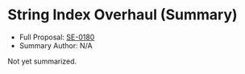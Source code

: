 # String Index Overhaul (Summary)

* Full Proposal: [SE-0180](https://github.com/apple/swift-evolution/blob/main/proposals/0180-string-index-overhaul.md)
* Summary Author: N/A

Not yet summarized.
